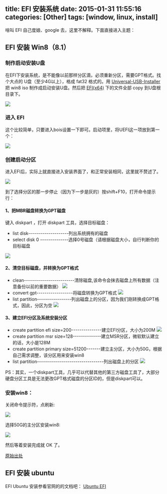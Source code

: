 title: EFI 安装系统
date: 2015-01-31 11:55:16
categories: [Other]
tags: [window, linux, install]
---

啥叫 EFI 自己度娘、google 去，这里不解释。下面直接进入主题：

## EFI 安装 Win8（8.1）

### 制作启动安装U盘

在EFI下安装系统，是不能像以前那样分区滴，必须重新分区，需要GPT格式。找个大点的 U盘（至少4G以上），格成 fat32 格式的。用 [Universal-USB-Installer](http://pan.baidu.com/s/1c0ckax6 "Universal-USB-Installer") 把 win8 iso 制作成启动安装U盘。然后把 [EFI(x64)](http://pan.baidu.com/s/1dDILxJz "EFI(x64)") 下的文件全部 copy 到U盘根目录下。

![](http://7u2hy4.com1.z0.glb.clouddn.com/other/EFI-install/1.jpeg)

### 进入 EFI

这个比较简单，只要进入bois设置一下即可。启动项里，将UEFI这一项放到第一个：

![](http://7u2hy4.com1.z0.glb.clouddn.com/other/EFI-install/2.jpeg)

### 创建启动分区

进入EFI后，实际上就直接进入安装界面了，和正常安装相同，这里就不赘述了。

![](http://7u2hy4.com1.z0.glb.clouddn.com/other/EFI-install/3.jpeg)

到了选择分区的那一步停止（因为下一步是灰的）按shift+F10，打开命令提示行：

#### 1、把MBR磁盘转换为GPT磁盘
键入 diskpart ，打开 diskpart 工具，选择目标磁盘：

   * list disk--------------------列出系统拥有的磁盘
   * select disk 0 --------------选择0号磁盘（请根据磁盘大小，自行判断你的目标磁盘

![](http://7u2hy4.com1.z0.glb.clouddn.com/other/EFI-install/4.jpeg)

#### 2、清空目标磁盘，并转换为GPT格式
   * clean-------------------------清除磁盘,该命令会抹去磁盘上所有数据（注意备份以前的重要数据）
![](http://7u2hy4.com1.z0.glb.clouddn.com/other/EFI-install/5.jpeg)
   * convert gpt------------------将磁盘转换为GPT格式
![](http://7u2hy4.com1.z0.glb.clouddn.com/other/EFI-install/6.jpeg)
   * list partition-----------------列出磁盘上的分区，因为我们刚转换成GPT格式，因此，分区为空
![](http://7u2hy4.com1.z0.glb.clouddn.com/other/EFI-install/7.jpeg)

#### 3、建立EFI分区及系统安装分区
   * create partition efi size=200---------------建立EFI分区，大小为200M
![](http://7u2hy4.com1.z0.glb.clouddn.com/other/EFI-install/8.jpeg)
   * create partition msr size=128--------------建立MSR分区，微软默认建立的话，大小是128M
   * create partition primary size=51200-------建立主分区，大小为50G，根据自己需求调整，该分区用来安装win8
   * list partition---------------------------------列出磁盘上的分区
![](http://7u2hy4.com1.z0.glb.clouddn.com/other/EFI-install/9.jpeg)

PS：其实，一个diskpart工具，几乎可以代替其他的第三方磁盘工具了，大部分硬盘分区工具是无法更改GPT格式磁盘的分区ID的，但是diskpart可以。

### 安装win8：

关闭命令提示符，点刷新:

![](hhttp://7u2hy4.com1.z0.glb.clouddn.com/other/EFI-install/10.jpeg)

选择50G的主分区安装win8:

![](http://7u2hy4.com1.z0.glb.clouddn.com/other/EFI-install/11.jpeg)

然后等着安装完成就 OK 了。

[原始出处](http://benyouhui.it168.com/thread-2475714-1-1.html "原始出处")

## EFI 安装 ubuntu

EFI Ubuntu 安装参看官网的的文档吧：  [Ubuntu EFI](https://help.ubuntu.com/community/UEFI "Ubuntu EFI")


